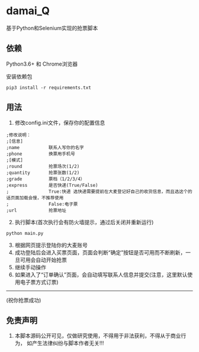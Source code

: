 # damai_Q
基于Python和Selenium实现的抢票脚本

## 依赖
Python3.6+ 和 Chrome浏览器

安装依赖包
```
pip3 install -r requirements.txt
```
## 用法
1. 修改config.ini文件，保存你的配置信息
```
;修改说明：
;[信息]
;name           联系人写你的名字
;phone          换票用手机号
;[模式]
;round          抢票场次(1/2)
;quantity       抢票张数(1/2)
;grade          票档（1/2/3/4）
;express        是否快递(True/False)
;               True:快递 选快递需要提前在大麦登记好自己的收货信息，而且选这个的话页面加载会慢，不推荐使用
;               False:电子票
;url            抢票地址
```
2. 执行脚本(首次执行会有防火墙提示，通过后关闭并重新运行)
```
python main.py
```
3. 根据网页提示登陆你的大麦账号
4. 成功登陆后会进入买票页面，页面会判断“确定”按钮是否可用而不断刷新，一旦可用会自动开始抢票
5. 继续手动操作
6. 如果进入了“订单确认”页面，会自动填写联系人信息并提交(注意，这里默认使用电子票方式订票)

--- 
(祝你抢票成功)

## 免责声明 
1. 本脚本源码公开可见，仅做研究使用，不得用于非法获利，不得从于商业行为， 如产生法律纠纷与脚本作者无关!!!